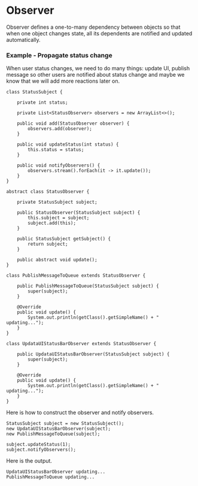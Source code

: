 # Observer

Observer defines a one-to-many dependency between objects so that when one object changes state, all its dependents are notified and updated automatically.

### Example - Propagate status change

When user status changes, we need to do many things: update UI, publish message so other users are notified about status change and maybe we know that we will add more reactions later on. 

```
class StatusSubject {

    private int status;

    private List<StatusObserver> observers = new ArrayList<>();

    public void add(StatusObserver observer) {
        observers.add(observer);
    }

    public void updateStatus(int status) {
        this.status = status;
    }

    public void notifyObservers() {
        observers.stream().forEach(it -> it.update());
    }
}

abstract class StatusObserver {

    private StatusSubject subject;

    public StatusObserver(StatusSubject subject) {
        this.subject = subject;
        subject.add(this);
    }

    public StatusSubject getSubject() {
        return subject;
    }

    public abstract void update();
}

class PublishMessageToQueue extends StatusObserver {

    public PublishMessageToQueue(StatusSubject subject) {
        super(subject);
    }

    @Override
    public void update() {
        System.out.println(getClass().getSimpleName() + " updating...");
    }
}

class UpdataUIStatusBarObserver extends StatusObserver {

    public UpdataUIStatusBarObserver(StatusSubject subject) {
        super(subject);
    }

    @Override
    public void update() {
        System.out.println(getClass().getSimpleName() + " updating...");
    }
}
```

Here is how to construct the observer and notify observers. 

```
StatusSubject subject = new StatusSubject();
new UpdataUIStatusBarObserver(subject);
new PublishMessageToQueue(subject);

subject.updateStatus(1);
subject.notifyObservers();
```

Here is the output. 

```
UpdataUIStatusBarObserver updating...
PublishMessageToQueue updating...
```



